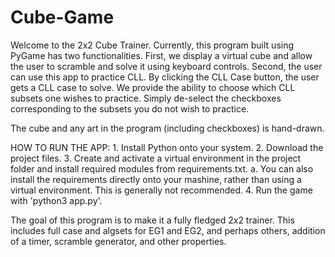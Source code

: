 # Cube-Game

 Welcome to the 2x2 Cube Trainer. Currently, this program built using PyGame has two functionalities. First, we display a virtual cube and allow the user to scramble and solve it using keyboard controls. Second, the user can use this app to practice CLL. By clicking the CLL Case button, the user gets a CLL case to solve. We provide the ability to choose which CLL subsets one wishes to practice. Simply de-select the checkboxes corresponding to the subsets you do not wish to practice. 

 The cube and any art in the program (including checkboxes) is hand-drawn. 

 HOW TO RUN THE APP:
 	1. Install Python onto your system.
 	2. Download the project files.
 	3. Create and activate a virtual environment in the project folder and install required modules from requirements.txt. 
 		a. You can also install the requirements directly onto your mashine, rather than using a virtual environment. This is generally not recommended.
 	4. Run the game with 'python3 app.py'.

 The goal of this program is to make it a fully fledged 2x2 trainer. This includes full case and algsets for EG1 and EG2, and perhaps others, addition of a timer, scramble generator, and other properties. 
